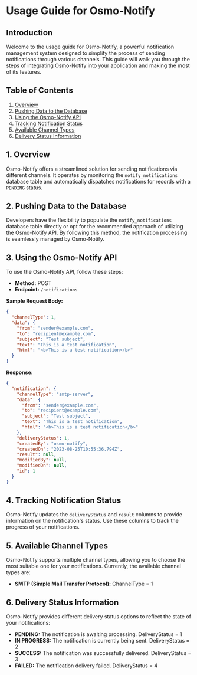 # Usage Guide for Osmo-Notify

## Introduction

Welcome to the usage guide for Osmo-Notify, a powerful notification management system designed to simplify the process of sending notifications through various channels. This guide will walk you through the steps of integrating Osmo-Notify into your application and making the most of its features.

## Table of Contents

1. [Overview](#overview)
2. [Pushing Data to the Database](#pushing-data-to-the-database)
3. [Using the Osmo-Notify API](#using-the-osmo-notify-api)
4. [Tracking Notification Status](#tracking-notification-status)
5. [Available Channel Types](#available-channel-types)
6. [Delivery Status Information](#delivery-status-information)

## 1. Overview

Osmo-Notify offers a streamlined solution for sending notifications via different channels. It operates by monitoring the `notify_notifications` database table and automatically dispatches notifications for records with a `PENDING` status.

## 2. Pushing Data to the Database

Developers have the flexibility to populate the `notify_notifications` database table directly or opt for the recommended approach of utilizing the Osmo-Notify API. By following this method, the notification processing is seamlessly managed by Osmo-Notify.

## 3. Using the Osmo-Notify API

To use the Osmo-Notify API, follow these steps:

- **Method:** POST
- **Endpoint:** `/notifications`

**Sample Request Body:**
```json
{
  "channelType": 1,
  "data": {
    "from": "sender@example.com",
    "to": "recipient@example.com",
    "subject": "Test subject",
    "text": "This is a test notification",
    "html": "<b>This is a test notification</b>"
  }
}
```

**Response:**
```json
{
  "notification": {
    "channelType": "smtp-server",
    "data": {
      "from": "sender@example.com",
      "to": "recipient@example.com",
      "subject": "Test subject",
      "text": "This is a test notification",
      "html": "<b>This is a test notification</b>"
    },
    "deliveryStatus": 1,
    "createdBy": "osmo-notify",
    "createdOn": "2023-08-25T10:55:36.794Z",
    "result": null,
    "modifiedBy": null,
    "modifiedOn": null,
    "id": 1
  }
}
```

## 4. Tracking Notification Status

Osmo-Notify updates the `deliveryStatus` and `result` columns to provide information on the notification's status. Use these columns to track the progress of your notifications.

## 5. Available Channel Types

Osmo-Notify supports multiple channel types, allowing you to choose the most suitable one for your notifications. Currently, the available channel types are:

- **SMTP (Simple Mail Transfer Protocol):** ChannelType = 1

## 6. Delivery Status Information

Osmo-Notify provides different delivery status options to reflect the state of your notifications:

- **PENDING:** The notification is awaiting processing. DeliveryStatus = 1
- **IN PROGRESS:** The notification is currently being sent. DeliveryStatus = 2
- **SUCCESS:** The notification was successfully delivered. DeliveryStatus = 3
- **FAILED:** The notification delivery failed. DeliveryStatus = 4